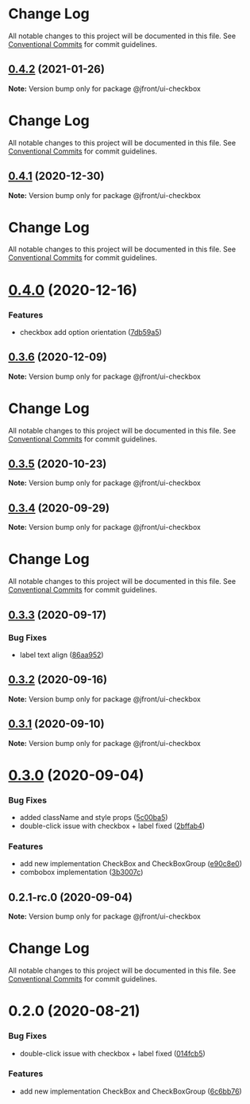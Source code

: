 # Change Log

All notable changes to this project will be documented in this file.
See [Conventional Commits](https://conventionalcommits.org) for commit guidelines.

## [0.4.2](https://github.com/Jepria/jfront-ui/compare/@jfront/ui-checkbox@0.4.1...@jfront/ui-checkbox@0.4.2) (2021-01-26)

**Note:** Version bump only for package @jfront/ui-checkbox





# Change Log

All notable changes to this project will be documented in this file. See
[Conventional Commits](https://conventionalcommits.org) for commit guidelines.

## [0.4.1](https://github.com/Jepria/jfront-ui/compare/@jfront/ui-checkbox@0.4.0...@jfront/ui-checkbox@0.4.1) (2020-12-30)

**Note:** Version bump only for package @jfront/ui-checkbox

# Change Log

All notable changes to this project will be documented in this file. See
[Conventional Commits](https://conventionalcommits.org) for commit guidelines.

# [0.4.0](https://github.com/Jepria/jfront-ui/compare/@jfront/ui-checkbox@0.3.6...@jfront/ui-checkbox@0.4.0) (2020-12-16)

### Features

- checkbox add option orientation
  ([7db59a5](https://github.com/Jepria/jfront-ui/commit/7db59a57a6e41883a43a122179759d9025d1a127))

## [0.3.6](https://github.com/Jepria/jfront-ui/compare/@jfront/ui-checkbox@0.3.5...@jfront/ui-checkbox@0.3.6) (2020-12-09)

**Note:** Version bump only for package @jfront/ui-checkbox

# Change Log

All notable changes to this project will be documented in this file. See
[Conventional Commits](https://conventionalcommits.org) for commit guidelines.

## [0.3.5](https://github.com/Jepria/jfront-ui/compare/@jfront/ui-checkbox@0.3.4...@jfront/ui-checkbox@0.3.5) (2020-10-23)

**Note:** Version bump only for package @jfront/ui-checkbox

## [0.3.4](https://github.com/Jepria/jfront-ui/compare/@jfront/ui-checkbox@0.3.3...@jfront/ui-checkbox@0.3.4) (2020-09-29)

**Note:** Version bump only for package @jfront/ui-checkbox

# Change Log

All notable changes to this project will be documented in this file. See
[Conventional Commits](https://conventionalcommits.org) for commit guidelines.

## [0.3.3](https://github.com/Jepria/jfront-ui/compare/@jfront/ui-checkbox@0.3.2...@jfront/ui-checkbox@0.3.3) (2020-09-17)

### Bug Fixes

- label text align
  ([86aa952](https://github.com/Jepria/jfront-ui/commit/86aa9522336b28934d12b37d236949dbc4258e21))

## [0.3.2](https://github.com/Jepria/jfront-ui/compare/@jfront/ui-checkbox@0.3.1...@jfront/ui-checkbox@0.3.2) (2020-09-16)

**Note:** Version bump only for package @jfront/ui-checkbox

## [0.3.1](https://github.com/Jepria/jfront-ui/compare/@jfront/ui-checkbox@0.3.0...@jfront/ui-checkbox@0.3.1) (2020-09-10)

**Note:** Version bump only for package @jfront/ui-checkbox

# [0.3.0](https://github.com/Jepria/jfront-ui/compare/@jfront/ui-checkbox@0.2.0...@jfront/ui-checkbox@0.3.0) (2020-09-04)

### Bug Fixes

- added className and style props
  ([5c00ba5](https://github.com/Jepria/jfront-ui/commit/5c00ba5db73cb50259bf094e8368acd8402f78af))
- double-click issue with checkbox + label fixed
  ([2bffab4](https://github.com/Jepria/jfront-ui/commit/2bffab499c76400e86cee5d7124fd6f85a375336))

### Features

- add new implementation CheckBox and CheckBoxGroup
  ([e90c8e0](https://github.com/Jepria/jfront-ui/commit/e90c8e09f5e3a3e6e4c3cb3780893ae871ce8aa5))
- combobox implementation
  ([3b3007c](https://github.com/Jepria/jfront-ui/commit/3b3007c19452253c27b318e0cec231230d4457ea))

## 0.2.1-rc.0 (2020-09-04)

**Note:** Version bump only for package @jfront/ui-checkbox

# Change Log

All notable changes to this project will be documented in this file. See
[Conventional Commits](https://conventionalcommits.org) for commit guidelines.

# 0.2.0 (2020-08-21)

### Bug Fixes

- double-click issue with checkbox + label fixed
  ([014fcb5](https://github.com/Jepria/jfront-ui/commit/014fcb51aa3627701905961c399e29d010117359))

### Features

- add new implementation CheckBox and CheckBoxGroup
  ([6c6bb76](https://github.com/Jepria/jfront-ui/commit/6c6bb76f9243c445b06a6a7ca330f167c7f79486))

